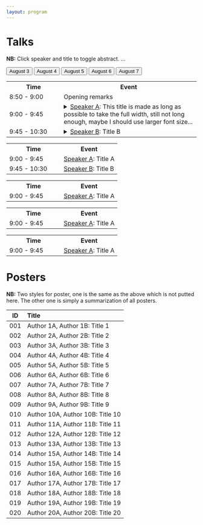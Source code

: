 ```yaml
---
layout: program 
---
```




# Talks

**NB:** Click speaker and title to toggle abstract. ...

<!-- Tab links -->
<div class="tab">
  <!-- <button> </button> -->
  <button class="tablinks" onclick="openDate(event, 'Aug3')" id="defaultOpen">August 3</button>
  <button class="tablinks" onclick="openDate(event, 'Aug4')">August 4</button>
  <button class="tablinks" onclick="openDate(event, 'Aug5')">August 5</button>
  <button class="tablinks" onclick="openDate(event, 'Aug6')">August 6</button>
  <button class="tablinks" onclick="openDate(event, 'Aug7')">August 7</button>
</div>

<!-- Tab content -->
<div id="Aug3" class="tabcontent">
    <table class="tg">
      <tr>
        <th class="tg-lboi" style="min-width:128px">Time</th>
        <th class="tg-lboi">Event</th>
      </tr>
      <tr>
        <td class="tg-lboi">8:50 - 9:00</td>
        <td class="tg-talk">Opening remarks</td>
      </tr>
      <tr>
        <td class="tg-lboi">9:00 - 9:45</td>
        <td class="tg-talk"> <details> <summary><a href="#talks-and-abstracts">Speaker A</a>: This title is made as long as possible to take the full width, still not long enough, maybe I should use larger font size...</summary><b>Abstract:</b> Contrary to popular belief, Lorem Ipsum is not simply random text. It has roots in a piece of classical Latin literature from 45 BC, making it over 2000 years old. Richard McClintock, a Latin professor at Hampden-Sydney College in Virginia, looked up one of the more obscure Latin words, consectetur, from a Lorem Ipsum passage, and going through the cites of the word in classical literature, discovered the undoubtable source. Lorem Ipsum comes from sections 1.10.32 and 1.10.33 of “de Finibus Bonorum et Malorum” (The Extremes of Good and Evil) by Cicero, written in 45 BC. This book is a treatise on the theory of ethics, very popular during the Renaissance. The first line of Lorem Ipsum, “Lorem ipsum dolor sit amet..”, comes from a line in section 1.10.32.</details> </td>
      </tr>
      <tr>
        <td class="tg-lboi">9:45 - 10:30</td>
        <td class="tg-talk"> <details> <summary><a href="#talks-and-abstracts">Speaker B</a>: Title B</summary><b>Abstract:</b> Contrary to popular belief, Lorem Ipsum is not simply random text. It has roots in a piece of classical Latin literature from 45 BC, making it over 2000 years old. Richard McClintock, a Latin professor at Hampden-Sydney College in Virginia, looked up one of the more obscure Latin words, consectetur, from a Lorem Ipsum passage, and going through the cites of the word in classical literature, discovered the undoubtable source. Lorem Ipsum comes from sections 1.10.32 and 1.10.33 of “de Finibus Bonorum et Malorum” (The Extremes of Good and Evil) by Cicero, written in 45 BC. This book is a treatise on the theory of ethics, very popular during the Renaissance. The first line of Lorem Ipsum, “Lorem ipsum dolor sit amet..”, comes from a line in section 1.10.32.</details> </td>
      </tr>
    </table>
</div>

<div id="Aug4" class="tabcontent">
    <table class="tg">
        <tr>
          <th class="tg-lboi" style="min-width:128px">Time</th>
          <th class="tg-lboi">Event</th>
        </tr>
        <tr>
          <td class="tg-lboi">9:00 - 9:45</td>
          <td class="tg-talk"><a href="#talks-and-abstracts">Speaker A</a>: Title A</td>
        </tr>
        <tr>
          <td class="tg-lboi">9:45 - 10:30</td>
          <td class="tg-talk"><a href="#talks-and-abstracts">Speaker B</a>: Title B</td>
        </tr>
      </table>
</div>

<div id="Aug5" class="tabcontent">
    <table class="tg">
      <tr>
        <th class="tg-lboi" style="min-width:128px">Time</th>
        <th class="tg-lboi">Event</th>
      </tr>
      <tr>
        <td class="tg-lboi">9:00 - 9:45</td>
        <td class="tg-talk"><a href="#talks-and-abstracts">Speaker A</a>: Title A</td>
      </tr>
    </table>
</div>

<div id="Aug6" class="tabcontent">
    <table class="tg">
      <tr>
        <th class="tg-lboi" style="min-width:128px">Time</th>
        <th class="tg-lboi">Event</th>
      </tr>
      <tr>
        <td class="tg-lboi">9:00 - 9:45</td>
        <td class="tg-talk"><a href="#talks-and-abstracts">Speaker A</a>: Title A</td>
      </tr>
    </table>
</div>

<div id="Aug7" class="tabcontent">
    <table class="tg">
      <tr>
        <th class="tg-lboi" style="min-width:128px">Time</th>
        <th class="tg-lboi">Event</th>
      </tr>
      <tr>
        <td class="tg-lboi">9:00 - 9:45</td>
        <td class="tg-talk"><a href="#talks-and-abstracts">Speaker A</a>: Title A</td>
      </tr>
    </table>
</div>


# Posters

**NB:** Two styles for poster, one is the same as the above which is not putted here. The other one is simply a summarization of all posters.

| ID | Title |
|:---:|:---|
| 001 | Author 1A, Author 1B: Title 1  |
| 002 | Author 2A, Author 2B: Title 2  |
| 003 | Author 3A, Author 3B: Title 3  |
| 004 | Author 4A, Author 4B: Title 4  |
| 005 | Author 5A, Author 5B: Title 5  |
| 006 | Author 6A, Author 6B: Title 6  |
| 007 | Author 7A, Author 7B: Title 7  |
| 008 | Author 8A, Author 8B: Title 8  |
| 009 | Author 9A, Author 9B: Title 9  |
| 010 | Author 10A, Author 10B: Title 10  |
| 011 | Author 11A, Author 11B: Title 11  |
| 012 | Author 12A, Author 12B: Title 12  |
| 013 | Author 13A, Author 13B: Title 13  |
| 014 | Author 15A, Author 14B: Title 14  |
| 015 | Author 15A, Author 15B: Title 15  |
| 016 | Author 16A, Author 16B: Title 16  |
| 017 | Author 17A, Author 17B: Title 17  |
| 018 | Author 18A, Author 18B: Title 18  |
| 019 | Author 19A, Author 19B: Title 19  |
| 020 | Author 20A, Author 20B: Title 20  |
